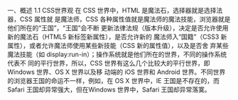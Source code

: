一、概述
1.1 CSS世界观
在 CSS 世界中，HTML 是魔法石，选择器就是选择法器，CSS 属性就 是魔法师，CSS 各种属性值就是魔法师的魔法技能，浏览器就是他们所在的“王国”，“王国”会不断 更新法律法规（版本升级），决定是否允许使用新的魔法石（HTML5 新标签新属性），是否允许新的 魔法师入“国籍”（CSS3 新属性），或者允许魔法师使用某些新技能（CSS 新的属性值），以及是否舍 弃某些魔法技能（如 display:run-in）；操作系统就是他们所在的世界，不同的操作系统代表不 同的平行世界，所以，CSS 世界有这么几个比较大的平行世界，即 Windows 世界、OS X 世界以及移 动端的 iOS 世界和 Android 世界。不同世界的浏览器王国的命运不一样，例如，在 OS X 世界中，IE 王国是不存在的，而 Safari 王国却异常强大，但在Windows 世界中，Safari 王国却异常落寞。